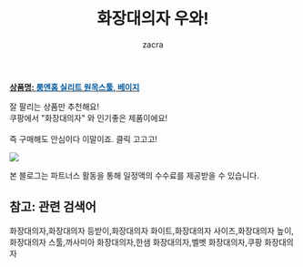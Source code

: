 ﻿---
layout: post
title:  "화장대의자 우와!"
author: zacra
categories: [ 아이템 ]
tags: [화장대의자,화장대의자 등받이,화장대의자 화이트,화장대의자 사이즈,화장대의자 높이,화장대의자 스툴,까사미아 화장대의자,한샘 화장대의자,벨벳 화장대의자,쿠팡 화장대의자]
image: https://static.coupangcdn.com/image/product/image/vendoritem/2019/01/28/3123698680/09fadb7a-0239-436d-a3ea-ec3f8268ad9e.jpg 
description: "쿠팡에서 화장대의자 관련 상품으로 가장 잘팔리는 제품 중 하나라는 사실!!."
rating: 4.5
---

<a href="https://link.coupang.com/re/AFFSDP?lptag=AF8407795&pageKey=18579217&itemId=74633924&vendorItemId=74034434405&traceid=V0-153-8480710584dcb055"><b>상품명: <font color='#01579B'>룸앤홈 실리트 원목스툴, 베이지</font></b></a>

잘 팔리는 상품만 추천해요!<br/>
쿠팡에서 "화장대의자" 와 인기좋은 제품이에요!<br/><br/>
즉 구매해도 안심이다 이말이죠. 클릭 고고고! <br/>



<a href="https://link.coupang.com/re/AFFSDP?lptag=AF8407795&pageKey=18579217&itemId=74633924&vendorItemId=74034434405&traceid=V0-153-8480710584dcb055"><img src="https://thumbnail6.coupangcdn.com/thumbnails/remote/q89/image/vendor_inventory/8132/7e05b1021693d4768a9fa6ac059d016bcf9b39d98f40d4567ac2cb257c43.jpg"></a> 

본 블로그는 파트너스 활동을 통해 일정액의 수수료를 제공받을 수 있습니다.

## 참고: 관련 검색어    
화장대의자,화장대의자 등받이,화장대의자 화이트,화장대의자 사이즈,화장대의자 높이,화장대의자 스툴,까사미아 화장대의자,한샘 화장대의자,벨벳 화장대의자,쿠팡 화장대의자